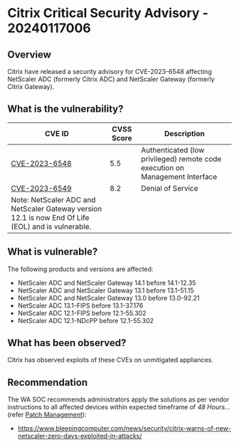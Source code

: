 # Citrix Critical Security Advisory - 20240117006

## Overview

Citrix have released a security advisory for CVE-2023-6548 affecting  NetScaler ADC (formerly Citrix ADC) and NetScaler Gateway (formerly Citrix Gateway).

## What is the vulnerability?

| CVE ID                                                                                             | CVSS Score | Description                                                                  |
| -------------------------------------------------------------------------------------------------- | ---------- | ---------------------------------------------------------------------------- |
| [CVE-2023-6548](https://cve.mitre.org/cgi-bin/cvename.cgi?name=CVE-2023-6548)                      | 5.5        | Authenticated (low privileged) remote code execution on Management Interface |
| [CVE-2023-6549](https://cve.mitre.org/cgi-bin/cvename.cgi?name=CVE-2023-6549)                      | 8.2        | Denial of Service                                                            |
| Note: NetScaler ADC and NetScaler Gateway version 12.1 is now End Of Life (EOL) and is vulnerable. |            |                                                                              |

## What is vulnerable?

The following products and versions are affected:

- NetScaler ADC and NetScaler Gateway 14.1 before 14.1-12.35
- NetScaler ADC and NetScaler Gateway 13.1 before 13.1-51.15
- NetScaler ADC and NetScaler Gateway 13.0 before 13.0-92.21
- NetScaler ADC 13.1-FIPS before 13.1-37.176
- NetScaler ADC 12.1-FIPS before 12.1-55.302
- NetScaler ADC 12.1-NDcPP before 12.1-55.302

## What has been observed?

Citrix has observed exploits of these CVEs on unmitigated appliances.

## Recommendation

The WA SOC recommends administrators apply the solutions as per vendor instructions to all affected devices within expected timeframe of *48 Hours...* (refer [Patch Management](../guidelines/patch-management.md)):

- <https://www.bleepingcomputer.com/news/security/citrix-warns-of-new-netscaler-zero-days-exploited-in-attacks/>
